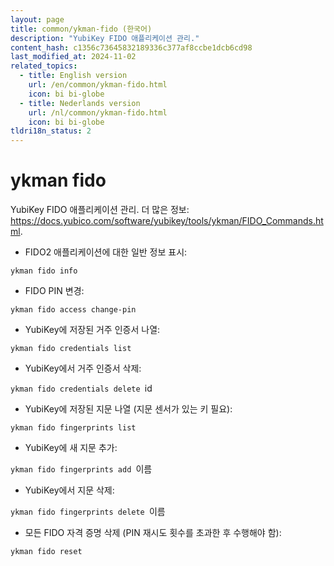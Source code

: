 ```yaml
---
layout: page
title: common/ykman-fido (한국어)
description: "YubiKey FIDO 애플리케이션 관리."
content_hash: c1356c73645832189336c377af8ccbe1dcb6cd98
last_modified_at: 2024-11-02
related_topics:
  - title: English version
    url: /en/common/ykman-fido.html
    icon: bi bi-globe
  - title: Nederlands version
    url: /nl/common/ykman-fido.html
    icon: bi bi-globe
tldri18n_status: 2
---
```

# ykman fido

YubiKey FIDO 애플리케이션 관리.
더 많은 정보: <https://docs.yubico.com/software/yubikey/tools/ykman/FIDO_Commands.html>.

- FIDO2 애플리케이션에 대한 일반 정보 표시:

`ykman fido info`

- FIDO PIN 변경:

`ykman fido access change-pin`

- YubiKey에 저장된 거주 인증서 나열:

`ykman fido credentials list`

- YubiKey에서 거주 인증서 삭제:

`ykman fido credentials delete `<span class="tldr-var badge badge-pill bg-dark-lm bg-white-dm text-white-lm text-dark-dm font-weight-bold">id</span>

- YubiKey에 저장된 지문 나열 (지문 센서가 있는 키 필요):

`ykman fido fingerprints list`

- YubiKey에 새 지문 추가:

`ykman fido fingerprints add `<span class="tldr-var badge badge-pill bg-dark-lm bg-white-dm text-white-lm text-dark-dm font-weight-bold">이름</span>

- YubiKey에서 지문 삭제:

`ykman fido fingerprints delete `<span class="tldr-var badge badge-pill bg-dark-lm bg-white-dm text-white-lm text-dark-dm font-weight-bold">이름</span>

- 모든 FIDO 자격 증명 삭제 (PIN 재시도 횟수를 초과한 후 수행해야 함):

`ykman fido reset`

